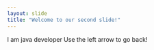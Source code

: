```yaml
---
layout: slide
title: "Welcome to our second slide!"
---
```

I am java developer
Use the left arrow to go back!
